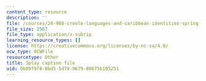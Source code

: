 ```yaml
---
content_type: resource
description: ''
file: /courses/24-908-creole-languages-and-caribbean-identities-spring-2017/0b89f9f88bd55d79967980675b105251_62YvNUyOM.srt
file_size: 2567
file_type: application/x-subrip
learning_resource_types: []
license: https://creativecommons.org/licenses/by-nc-sa/4.0/
ocw_type: OCWFile
resourcetype: Other
title: 3play caption file
uid: 0b89f9f8-8bd5-5d79-9679-80675b105251
---
```

